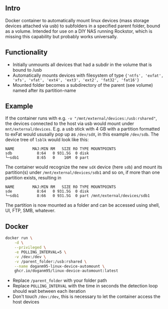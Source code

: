 ## Intro
Docker container to automatically mount linux devices (mass storage devices attached via usb) to subfolders in a specified parent folder, bound as a volume.
Intended for use on a DIY NAS running Rockstor, which is missing this capability but probably works universally.

## Functionality
- Initially unmounts all devices that had a subdir in the volume that is bound to /usb
- Automatically mounts devices with filesystem of type `{'ntfs', 'exfat', 'xfs', 'vfat', 'ext4', 'ext3', 'ext2', 'fat32', 'fat16'}`
- Mounted folder becomes a subdirectory of the parent (see volume) named after its partition-name

## Example
If the container runs with e.g. `-v "/mnt/external/devices:/usb:rshared"`, the devices connected to the host via usb would mount under `mnt/external/devices`.
E.g. a usb stick with 4 GB with a partition formatted to exFat would ususally pop up as `/dev/sdX`, in this example `/dev/sdb`. The device tree of `lsblk` would look like this:
```
NAME        MAJ:MIN RM   SIZE RO TYPE MOUNTPOINTS
sdb           8:64   0 931.5G  0 disk
└─sdb1        8:65   0    16M  0 part
```
The container would recognize the new `sdX` device (here `sdb`) and mount its partition(s) under `/mnt/external/devices/sdb1` and so on, if more than one partition exists, resulting in
```
NAME        MAJ:MIN RM   SIZE RO TYPE MOUNTPOINTS
sde           8:64   0 931.5G  0 disk
└─sdb1        8:66   0 931.5G  0 part /mnt/external/devices/sdb1
```
The partition is now mounted as a folder and can be accessed using shell, UI, FTP, SMB, whatever.

## Docker

```bash
docker run \
    -d \
    --privileged \
    -e POLLING_INTERVAL=5 \
    -v /dev:/dev \
    -v /parent_folder:/usb:rshared \
    --name doganm95-linux-device-automount \
    ghcr.io/doganm95/linux-device-automount:latest
```

- Replace `/parent_folder` with your folder path
- Replace `POLLING_INTERVAL` with the time in seconds the detection loop should wait between each iteration
- Don't touch `/dev:/dev`, this is necessary to let the container access the host devices
